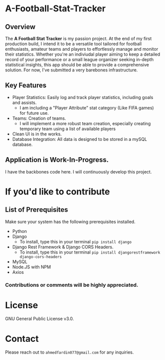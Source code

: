 # A-Football-Stat-Tracker
## Overview
The **A Football Stat Tracker** is my passion project. At the end of my first production build, I intend it to be a versatile tool tailored for football enthusiasts, amateur teams and players to effortlessly manage and monitor their statistics. 
Whether you're an indiviudal player aiming to keep a detailed record of your performance or a small league organizer seeking in-depth statistical insights, this app should be able to provide a comprehensive solution. For now, I've submitted a very barebones infrastructure.

## Key Features
- Player Statistics:  Easily log and track player statistics, including goals and assists.
  - I am including a "Player Attribute" stat category (Like FIFA games) for future use.
- Teams: Creation of teams.
  - I will implement a more robust team creation, especially creating temporary team using a list of available players
- Clean UI is in the works.
- Database Integration: All data is designed to be stored in a mySQL database.

## Application is Work-In-Progress. 
I have the backbones code here. I will continuously develop this project.

# If you'd like to contribute
## List of Prerequisites
Make sure your system has the following prerequisites installed.
- Python
- Django
  - To install, type this in your terminal ``` pip install django ```
- Django Rest Framework &  Django CORS Headers.
  - To install, type this in your terminal ``` pip install djangorestframework django-cors-headers ```
- MySQL
- Node.JS with NPM
- Axios

### Contributions or comments will be highly appreciated.

# License
GNU General Public License v3.0.

# Contact
Please reach out to ```ahmedfardin077@gmail.com``` for any inquiries.
